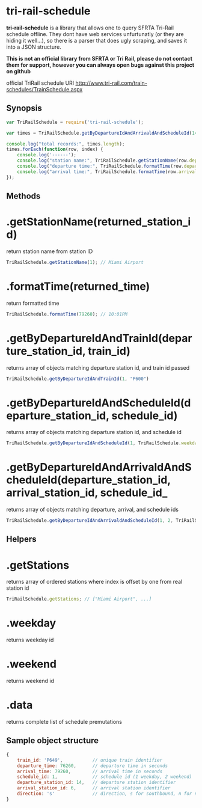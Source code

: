 # tri-rail-schedule

**tri-rail-schedule** is a library that allows one to query SFRTA Tri-Rail schedule offline. They dont have web services unfurtunatly (or they are hiding it well...), so there is a parser that does ugly scraping, and saves it into a JSON structure.

**This is not an official library from SFRTA or Tri Rail, please do not contact them for support, however you can always open bugs against this project on github**

official TriRail schedule URI <http://www.tri-rail.com/train-schedules/TrainSchedule.aspx>

## Synopsis

```javascript
var TriRailSchedule = require('tri-rail-schedule');

var times = TriRailSchedule.getByDepartureIdAndArrivaldAndScheduleId(14, 6, TriRailSchedule.weekday);

console.log("total records:", times.length);
times.forEach(function(row, index) {
    console.log('------');
    console.log("station name:", TriRailSchedule.getStationName(row.departure_station_id));
    console.log("departure time:", TriRailSchedule.formatTime(row.departure_time));
    console.log("arrival time:", TriRailSchedule.formatTime(row.arrival_time));
});
```

## Methods
# .getStationName(returned_station_id)
return station name from station ID

```javascript
TriRailSchedule.getStationName(1); // Miami Airport 
```

# .formatTime(returned_time)
return formatted time

```javascript
TriRailSchedule.formatTime(79260); // 10:01PM
```


# .getByDepartureIdAndTrainId(departure_station_id, train_id)
returns array of objects matching departure station id, and train id passed

```javascript
TriRailSchedule.getByDepartureIdAndTrainId(1, "P600")
```

# .getByDepartureIdAndScheduleId(departure_station_id, schedule_id)
returns array of objects matching departure station id, and schedule id

```javascript
TriRailSchedule.getByDepartureIdAndScheduleId(1, TriRailSchedule.weekday)
```

# .getByDepartureIdAndArrivaldAndScheduleId(departure_station_id, arrival_station_id, schedule_id_
returns array of objects matching departure, arrival, and schedule ids

```javascript
TriRailSchedule.getByDepartureIdAndArrivaldAndScheduleId(1, 2, TriRailSchedule.weekday)
```

## Helpers

# .getStations
returns array of ordered stations where index is offset by one from real station id

```javascript
TriRailSchedule.getStations; // ["Miami Airport", ...]
```

# .weekday
returns weekday id

# .weekend
returns weekend id

# .data
returns complete list of schedule premutations

## Sample object structure

```javascript
{ 
    train_id: 'P649',           // unique train identifier
    departure_time: 76260,      // departure time in seconds
    arrival_time: 79260,        // arrival time in seconds
    schedule_id: 1,             // schedule id (1 weekday, 2 weekend)
    departure_station_id: 14,   // departure station identifier
    arrival_station_id: 6,      // arrival station identifier
    direction: 's'              // direction, s for southbound, n for northbound
}
```
